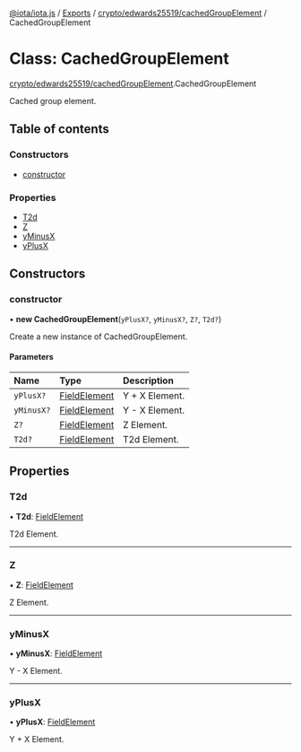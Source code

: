 [@iota/iota.js](../README.md) / [Exports](../modules.md) / [crypto/edwards25519/cachedGroupElement](../modules/crypto_edwards25519_cachedgroupelement.md) / CachedGroupElement

# Class: CachedGroupElement

[crypto/edwards25519/cachedGroupElement](../modules/crypto_edwards25519_cachedgroupelement.md).CachedGroupElement

Cached group element.

## Table of contents

### Constructors

- [constructor](crypto_edwards25519_cachedgroupelement.cachedgroupelement.md#constructor)

### Properties

- [T2d](crypto_edwards25519_cachedgroupelement.cachedgroupelement.md#t2d)
- [Z](crypto_edwards25519_cachedgroupelement.cachedgroupelement.md#z)
- [yMinusX](crypto_edwards25519_cachedgroupelement.cachedgroupelement.md#yminusx)
- [yPlusX](crypto_edwards25519_cachedgroupelement.cachedgroupelement.md#yplusx)

## Constructors

### constructor

• **new CachedGroupElement**(`yPlusX?`, `yMinusX?`, `Z?`, `T2d?`)

Create a new instance of CachedGroupElement.

#### Parameters

| Name | Type | Description |
| :------ | :------ | :------ |
| `yPlusX?` | [FieldElement](crypto_edwards25519_fieldelement.fieldelement.md) | Y + X Element. |
| `yMinusX?` | [FieldElement](crypto_edwards25519_fieldelement.fieldelement.md) | Y - X Element. |
| `Z?` | [FieldElement](crypto_edwards25519_fieldelement.fieldelement.md) | Z Element. |
| `T2d?` | [FieldElement](crypto_edwards25519_fieldelement.fieldelement.md) | T2d Element. |

## Properties

### T2d

• **T2d**: [FieldElement](crypto_edwards25519_fieldelement.fieldelement.md)

T2d Element.

___

### Z

• **Z**: [FieldElement](crypto_edwards25519_fieldelement.fieldelement.md)

Z Element.

___

### yMinusX

• **yMinusX**: [FieldElement](crypto_edwards25519_fieldelement.fieldelement.md)

Y - X Element.

___

### yPlusX

• **yPlusX**: [FieldElement](crypto_edwards25519_fieldelement.fieldelement.md)

Y + X Element.
